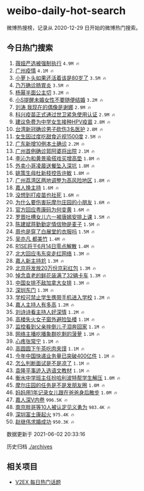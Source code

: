 # weibo-daily-hot-search

微博热搜榜，记录从 2020-12-29 日开始的微博热门搜索。

## 今日热门搜索

<!-- BEGIN -->

1. [薇娅严选被强制执行](https://s.weibo.com/weibo?q=%23%E8%96%87%E5%A8%85%E4%B8%A5%E9%80%89%E8%A2%AB%E5%BC%BA%E5%88%B6%E6%89%A7%E8%A1%8C%23&Refer=top) `4.9M 🔥`
1. [广州疫情](https://s.weibo.com/weibo?q=%23%E5%B9%BF%E5%B7%9E%E7%96%AB%E6%83%85%23&Refer=top) `4.1M 🔥`
1. [小萝卜头如果还活着该是80岁了](https://s.weibo.com/weibo?q=%23%E5%B0%8F%E8%90%9D%E5%8D%9C%E5%A4%B4%E5%A6%82%E6%9E%9C%E8%BF%98%E6%B4%BB%E7%9D%80%E8%AF%A5%E6%98%AF80%E5%B2%81%E4%BA%86%23&Refer=top) `3.5M 🔥`
1. [乃万确诊肠胃炎](https://s.weibo.com/weibo?q=%23%E4%B9%83%E4%B8%87%E7%A1%AE%E8%AF%8A%E8%82%A0%E8%83%83%E7%82%8E%23&Refer=top) `3.5M 🔥`
1. [杨幂半面公主切](https://s.weibo.com/weibo?q=%23%E6%9D%A8%E5%B9%82%E5%8D%8A%E9%9D%A2%E5%85%AC%E4%B8%BB%E5%88%87%23&Refer=top) `3.2M 🔥`
1. [小S提醒未婚女性不要随便结婚](https://s.weibo.com/weibo?q=%23%E5%B0%8FS%E6%8F%90%E9%86%92%E6%9C%AA%E5%A9%9A%E5%A5%B3%E6%80%A7%E4%B8%8D%E8%A6%81%E9%9A%8F%E4%BE%BF%E7%BB%93%E5%A9%9A%23&Refer=top) `3.2M 🔥`
1. [刘涛 我现在的偶像是谢娜](https://s.weibo.com/weibo?q=%23%E5%88%98%E6%B6%9B%20%E6%88%91%E7%8E%B0%E5%9C%A8%E7%9A%84%E5%81%B6%E5%83%8F%E6%98%AF%E8%B0%A2%E5%A8%9C%23&Refer=top) `2.9M 🔥`
1. [科兴疫苗正式通过世卫紧急使用认证](https://s.weibo.com/weibo?q=%23%E7%A7%91%E5%85%B4%E7%96%AB%E8%8B%97%E6%AD%A3%E5%BC%8F%E9%80%9A%E8%BF%87%E4%B8%96%E5%8D%AB%E7%B4%A7%E6%80%A5%E4%BD%BF%E7%94%A8%E8%AE%A4%E8%AF%81%23&Refer=top) `2.9M 🔥`
1. [建议免费为中学女生接种HPV疫苗](https://s.weibo.com/weibo?q=%23%E5%BB%BA%E8%AE%AE%E5%85%8D%E8%B4%B9%E4%B8%BA%E4%B8%AD%E5%AD%A6%E5%A5%B3%E7%94%9F%E6%8E%A5%E7%A7%8DHPV%E7%96%AB%E8%8B%97%23&Refer=top) `2.8M 🔥`
1. [台湾新冠确诊男子砍伤3名医护](https://s.weibo.com/weibo?q=%23%E5%8F%B0%E6%B9%BE%E6%96%B0%E5%86%A0%E7%A1%AE%E8%AF%8A%E7%94%B7%E5%AD%90%E7%A0%8D%E4%BC%A43%E5%90%8D%E5%8C%BB%E6%8A%A4%23&Refer=top) `2.8M 🔥`
1. [女生因过度吃甜食近视1500度](https://s.weibo.com/weibo?q=%23%E5%A5%B3%E7%94%9F%E5%9B%A0%E8%BF%87%E5%BA%A6%E5%90%83%E7%94%9C%E9%A3%9F%E8%BF%91%E8%A7%861500%E5%BA%A6%23&Refer=top) `2.5M 🔥`
1. [广东新增10例本土确诊](https://s.weibo.com/weibo?q=%23%E5%B9%BF%E4%B8%9C%E6%96%B0%E5%A2%9E10%E4%BE%8B%E6%9C%AC%E5%9C%9F%E7%A1%AE%E8%AF%8A%23&Refer=top) `2.2M 🔥`
1. [广州首例确诊郭阿婆将出院](https://s.weibo.com/weibo?q=%23%E5%B9%BF%E5%B7%9E%E9%A6%96%E4%BE%8B%E7%A1%AE%E8%AF%8A%E9%83%AD%E9%98%BF%E5%A9%86%E5%B0%86%E5%87%BA%E9%99%A2%23&Refer=top) `2.1M 🔥`
1. [李沁为和黄景瑜搭戏买增高垫](https://s.weibo.com/weibo?q=%23%E6%9D%8E%E6%B2%81%E4%B8%BA%E5%92%8C%E9%BB%84%E6%99%AF%E7%91%9C%E6%90%AD%E6%88%8F%E4%B9%B0%E5%A2%9E%E9%AB%98%E5%9E%AB%23&Refer=top) `1.8M 🔥`
1. [外卖小哥凌晨送餐坠入深坑](https://s.weibo.com/weibo?q=%23%E5%A4%96%E5%8D%96%E5%B0%8F%E5%93%A5%E5%87%8C%E6%99%A8%E9%80%81%E9%A4%90%E5%9D%A0%E5%85%A5%E6%B7%B1%E5%9D%91%23&Refer=top) `1.8M 🔥`
1. [姚策生母杜新枝控告许敏](https://s.weibo.com/weibo?q=%23%E5%A7%9A%E7%AD%96%E7%94%9F%E6%AF%8D%E6%9D%9C%E6%96%B0%E6%9E%9D%E6%8E%A7%E5%91%8A%E8%AE%B8%E6%95%8F%23&Refer=top) `1.8M 🔥`
1. [广州荔湾区两地调整为高风险地区](https://s.weibo.com/weibo?q=%23%E5%B9%BF%E5%B7%9E%E8%8D%94%E6%B9%BE%E5%8C%BA%E4%B8%A4%E5%9C%B0%E8%B0%83%E6%95%B4%E4%B8%BA%E9%AB%98%E9%A3%8E%E9%99%A9%E5%9C%B0%E5%8C%BA%23&Refer=top) `1.8M 🔥`
1. [嘉人换主持](https://s.weibo.com/weibo?q=%E5%98%89%E4%BA%BA%E6%8D%A2%E4%B8%BB%E6%8C%81&Refer=top) `1.6M 🔥`
1. [没想到打疫苗也社死](https://s.weibo.com/weibo?q=%23%E6%B2%A1%E6%83%B3%E5%88%B0%E6%89%93%E7%96%AB%E8%8B%97%E4%B9%9F%E7%A4%BE%E6%AD%BB%23&Refer=top) `1.6M 🔥`
1. [为什么要伤害玩摩尔庄园的小朋友](https://s.weibo.com/weibo?q=%23%E4%B8%BA%E4%BB%80%E4%B9%88%E8%A6%81%E4%BC%A4%E5%AE%B3%E7%8E%A9%E6%91%A9%E5%B0%94%E5%BA%84%E5%9B%AD%E7%9A%84%E5%B0%8F%E6%9C%8B%E5%8F%8B%23&Refer=top) `1.6M 🔥`
1. [官方回应粤康码为何变黄](https://s.weibo.com/weibo?q=%23%E5%AE%98%E6%96%B9%E5%9B%9E%E5%BA%94%E7%B2%A4%E5%BA%B7%E7%A0%81%E4%B8%BA%E4%BD%95%E5%8F%98%E9%BB%84%23&Refer=top) `1.6M 🔥`
1. [罗晋吐槽女儿六一被唐嫣安排上课](https://s.weibo.com/weibo?q=%23%E7%BD%97%E6%99%8B%E5%90%90%E6%A7%BD%E5%A5%B3%E5%84%BF%E5%85%AD%E4%B8%80%E8%A2%AB%E5%94%90%E5%AB%A3%E5%AE%89%E6%8E%92%E4%B8%8A%E8%AF%BE%23&Refer=top) `1.5M 🔥`
1. [陈建斌蒋勤勤定情信物是麦子](https://s.weibo.com/weibo?q=%23%E9%99%88%E5%BB%BA%E6%96%8C%E8%92%8B%E5%8B%A4%E5%8B%A4%E5%AE%9A%E6%83%85%E4%BF%A1%E7%89%A9%E6%98%AF%E9%BA%A6%E5%AD%90%23&Refer=top) `1.5M 🔥`
1. [周也是穿了白展堂的衣服吗](https://s.weibo.com/weibo?q=%23%E5%91%A8%E4%B9%9F%E6%98%AF%E7%A9%BF%E4%BA%86%E7%99%BD%E5%B1%95%E5%A0%82%E7%9A%84%E8%A1%A3%E6%9C%8D%E5%90%97%23&Refer=top) `1.5M 🔥`
1. [吴亦凡 都美竹](https://s.weibo.com/weibo?q=%E5%90%B4%E4%BA%A6%E5%87%A1%20%E9%83%BD%E7%BE%8E%E7%AB%B9&Refer=top) `1.4M 🔥`
1. [R1SE将于6月14日零点解散](https://s.weibo.com/weibo?q=%23R1SE%E5%B0%86%E4%BA%8E6%E6%9C%8814%E6%97%A5%E9%9B%B6%E7%82%B9%E8%A7%A3%E6%95%A3%23&Refer=top) `1.4M 🔥`
1. [北大回应韦东奕走红网络](https://s.weibo.com/weibo?q=%23%E5%8C%97%E5%A4%A7%E5%9B%9E%E5%BA%94%E9%9F%A6%E4%B8%9C%E5%A5%95%E8%B5%B0%E7%BA%A2%E7%BD%91%E7%BB%9C%23&Refer=top) `1.3M 🔥`
1. [嘉人新主持尬](https://s.weibo.com/weibo?q=%23%E5%98%89%E4%BA%BA%E6%96%B0%E4%B8%BB%E6%8C%81%E5%B0%AC%23&Refer=top) `1.3M 🔥`
1. [北京将发放20万份京彩红包](https://s.weibo.com/weibo?q=%23%E5%8C%97%E4%BA%AC%E5%B0%86%E5%8F%91%E6%94%BE20%E4%B8%87%E4%BB%BD%E4%BA%AC%E5%BD%A9%E7%BA%A2%E5%8C%85%23&Refer=top) `1.3M 🔥`
1. [悼念袁老的鲜花装满了32辆卡车](https://s.weibo.com/weibo?q=%23%E6%82%BC%E5%BF%B5%E8%A2%81%E8%80%81%E7%9A%84%E9%B2%9C%E8%8A%B1%E8%A3%85%E6%BB%A1%E4%BA%8632%E8%BE%86%E5%8D%A1%E8%BD%A6%23&Refer=top) `1.3M 🔥`
1. [中国女排不敌加拿大女排](https://s.weibo.com/weibo?q=%23%E4%B8%AD%E5%9B%BD%E5%A5%B3%E6%8E%92%E4%B8%8D%E6%95%8C%E5%8A%A0%E6%8B%BF%E5%A4%A7%E5%A5%B3%E6%8E%92%23&Refer=top) `1.3M 🔥`
1. [深圳东门](https://s.weibo.com/weibo?q=%23%E6%B7%B1%E5%9C%B3%E4%B8%9C%E9%97%A8%23&Refer=top) `1.3M 🔥`
1. [学校可禁止学生携带手机进入学校](https://s.weibo.com/weibo?q=%23%E5%AD%A6%E6%A0%A1%E5%8F%AF%E7%A6%81%E6%AD%A2%E5%AD%A6%E7%94%9F%E6%90%BA%E5%B8%A6%E6%89%8B%E6%9C%BA%E8%BF%9B%E5%85%A5%E5%AD%A6%E6%A0%A1%23&Refer=top) `1.2M 🔥`
1. [嘉人主持人有多高](https://s.weibo.com/weibo?q=%23%E5%98%89%E4%BA%BA%E4%B8%BB%E6%8C%81%E4%BA%BA%E6%9C%89%E5%A4%9A%E9%AB%98%23&Refer=top) `1.2M 🔥`
1. [刘诗诗看主持人好深情](https://s.weibo.com/weibo?q=%23%E5%88%98%E8%AF%97%E8%AF%97%E7%9C%8B%E4%B8%BB%E6%8C%81%E4%BA%BA%E5%A5%BD%E6%B7%B1%E6%83%85%23&Refer=top) `1.2M 🔥`
1. [高楼失火女子窗外避险坠楼](https://s.weibo.com/weibo?q=%23%E9%AB%98%E6%A5%BC%E5%A4%B1%E7%81%AB%E5%A5%B3%E5%AD%90%E7%AA%97%E5%A4%96%E9%81%BF%E9%99%A9%E5%9D%A0%E6%A5%BC%23&Refer=top) `1.1M 🔥`
1. [监控看到父亲摔倒儿子泪奔回家](https://s.weibo.com/weibo?q=%23%E7%9B%91%E6%8E%A7%E7%9C%8B%E5%88%B0%E7%88%B6%E4%BA%B2%E6%91%94%E5%80%92%E5%84%BF%E5%AD%90%E6%B3%AA%E5%A5%94%E5%9B%9E%E5%AE%B6%23&Refer=top) `1.1M 🔥`
1. [网络主播吃播象群吃剩的菠萝](https://s.weibo.com/weibo?q=%23%E7%BD%91%E7%BB%9C%E4%B8%BB%E6%92%AD%E5%90%83%E6%92%AD%E8%B1%A1%E7%BE%A4%E5%90%83%E5%89%A9%E7%9A%84%E8%8F%A0%E8%90%9D%23&Refer=top) `1.1M 🔥`
1. [心疼张常宁](https://s.weibo.com/weibo?q=%23%E5%BF%83%E7%96%BC%E5%BC%A0%E5%B8%B8%E5%AE%81%23&Refer=top) `1.1M 🔥`
1. [高圆圆下午茶吃肉夹馍](https://s.weibo.com/weibo?q=%23%E9%AB%98%E5%9C%86%E5%9C%86%E4%B8%8B%E5%8D%88%E8%8C%B6%E5%90%83%E8%82%89%E5%A4%B9%E9%A6%8D%23&Refer=top) `1.1M 🔥`
1. [今年中国快递业务量已突破400亿件](https://s.weibo.com/weibo?q=%23%E4%BB%8A%E5%B9%B4%E4%B8%AD%E5%9B%BD%E5%BF%AB%E9%80%92%E4%B8%9A%E5%8A%A1%E9%87%8F%E5%B7%B2%E7%AA%81%E7%A0%B4400%E4%BA%BF%E4%BB%B6%23&Refer=top) `1.1M 🔥`
1. [怎么判断面试是不是凉了](https://s.weibo.com/weibo?q=%23%E6%80%8E%E4%B9%88%E5%88%A4%E6%96%AD%E9%9D%A2%E8%AF%95%E6%98%AF%E4%B8%8D%E6%98%AF%E5%87%89%E4%BA%86%23&Refer=top) `1.1M 🔥`
1. [袁隆平事迹入选语文教材](https://s.weibo.com/weibo?q=%23%E8%A2%81%E9%9A%86%E5%B9%B3%E4%BA%8B%E8%BF%B9%E5%85%A5%E9%80%89%E8%AF%AD%E6%96%87%E6%95%99%E6%9D%90%23&Refer=top) `1.1M 🔥`
1. [衡水中学班主任扮哈利波特帮学生解压](https://s.weibo.com/weibo?q=%23%E8%A1%A1%E6%B0%B4%E4%B8%AD%E5%AD%A6%E7%8F%AD%E4%B8%BB%E4%BB%BB%E6%89%AE%E5%93%88%E5%88%A9%E6%B3%A2%E7%89%B9%E5%B8%AE%E5%AD%A6%E7%94%9F%E8%A7%A3%E5%8E%8B%23&Refer=top) `1.0M 🔥`
1. [摩尔庄园的任务是不是发朋友圈](https://s.weibo.com/weibo?q=%23%E6%91%A9%E5%B0%94%E5%BA%84%E5%9B%AD%E7%9A%84%E4%BB%BB%E5%8A%A1%E6%98%AF%E4%B8%8D%E6%98%AF%E5%8F%91%E6%9C%8B%E5%8F%8B%E5%9C%88%23&Refer=top) `1.0M 🔥`
1. [妈妈用1年记录女儿跟在爸爸身后散步](https://s.weibo.com/weibo?q=%23%E5%A6%88%E5%A6%88%E7%94%A81%E5%B9%B4%E8%AE%B0%E5%BD%95%E5%A5%B3%E5%84%BF%E8%B7%9F%E5%9C%A8%E7%88%B8%E7%88%B8%E8%BA%AB%E5%90%8E%E6%95%A3%E6%AD%A5%23&Refer=top) `1.0M 🔥`
1. [嘉人深V内卷](https://s.weibo.com/weibo?q=%23%E5%98%89%E4%BA%BA%E6%B7%B1V%E5%86%85%E5%8D%B7%23&Refer=top) `996.5K 🔥`
1. [南京胖哥等10人被认定见义勇为](https://s.weibo.com/weibo?q=%23%E5%8D%97%E4%BA%AC%E8%83%96%E5%93%A5%E7%AD%8910%E4%BA%BA%E8%A2%AB%E8%AE%A4%E5%AE%9A%E8%A7%81%E4%B9%89%E5%8B%87%E4%B8%BA%23&Refer=top) `983.4K 🔥`
1. [深圳富士康起火](https://s.weibo.com/weibo?q=%23%E6%B7%B1%E5%9C%B3%E5%AF%8C%E5%A3%AB%E5%BA%B7%E8%B5%B7%E7%81%AB%23&Refer=top) `975.4K 🔥`
1. [赵继伟求婚成功](https://s.weibo.com/weibo?q=%23%E8%B5%B5%E7%BB%A7%E4%BC%9F%E6%B1%82%E5%A9%9A%E6%88%90%E5%8A%9F%23&Refer=top) `950.3K 🔥`

数据更新于 2021-06-02 20:33:16

<!-- END -->

历史归档 [./archives](./archives)

## 相关项目

- [V2EX 每日热门话题](https://github.com/boojack/v2ex-daily-hot-topic)
